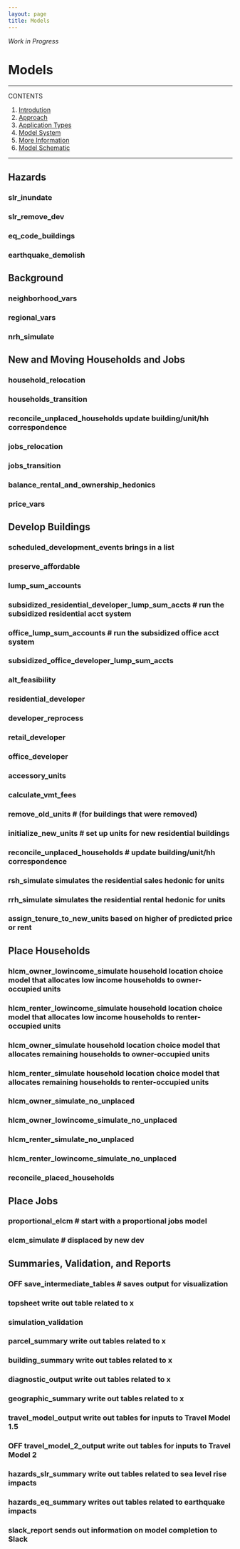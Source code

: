 ```yaml
---
layout: page
title: Models
---
```


*Work in Progress*

# Models

---
CONTENTS
 
1. [Introdution](#introduction)
2. [Approach](#approach)
3. [Application Types](#application)
4. [Model System](#model-system)
5. [More Information](#more-information)
6. [Model Schematic](#model-schematic)

---

## Hazards
### slr_inundate
### slr_remove_dev
### eq_code_buildings 
### earthquake_demolish

## Background
### neighborhood_vars
### regional_vars
### nrh_simulate

## New and Moving Households and Jobs
### household_relocation
### households_transition
### reconcile_unplaced_households update building/unit/hh correspondence
### jobs_relocation
### jobs_transition
### balance_rental_and_ownership_hedonics
### price_vars

## Develop Buildings
### scheduled_development_events brings in a list
### preserve_affordable
### lump_sum_accounts
### subsidized_residential_developer_lump_sum_accts # run the subsidized residential acct system
### office_lump_sum_accounts # run the subsidized office acct system
### subsidized_office_developer_lump_sum_accts
### alt_feasibility
### residential_developer
### developer_reprocess
### retail_developer
### office_developer
### accessory_units
### calculate_vmt_fees
### remove_old_units # (for buildings that were removed)      
### initialize_new_units # set up units for new residential buildings
### reconcile_unplaced_households # update building/unit/hh correspondence
### rsh_simulate simulates the residential sales hedonic for units
### rrh_simulate simulates the residential rental hedonic for units
### assign_tenure_to_new_units based on higher of predicted price or rent

## Place Households
### hlcm_owner_lowincome_simulate household location choice model that allocates low income households to owner-occupied units
### hlcm_renter_lowincome_simulate household location choice model that allocates low income households to renter-occupied units
### hlcm_owner_simulate household location choice model that allocates remaining households to owner-occupied units
### hlcm_renter_simulate household location choice model that allocates remaining households to renter-occupied units
### hlcm_owner_simulate_no_unplaced
### hlcm_owner_lowincome_simulate_no_unplaced
### hlcm_renter_simulate_no_unplaced
### hlcm_renter_lowincome_simulate_no_unplaced
### reconcile_placed_households

## Place Jobs
### proportional_elcm        # start with a proportional jobs model
### elcm_simulate  # displaced by new dev

## Summaries, Validation, and Reports
### OFF save_intermediate_tables # saves output for visualization
### topsheet write out table related to x
### simulation_validation
### parcel_summary write out tables related to x
### building_summary write out tables related to x
### diagnostic_output write out tables related to x
### geographic_summary write out tables related to x
### travel_model_output write out tables for inputs to Travel Model 1.5
### OFF travel_model_2_output write out tables for inputs to Travel Model 2
### hazards_slr_summary write out tables related to sea level rise impacts
### hazards_eq_summary writes out tables related to earthquake impacts
### slack_report sends out information on model completion to Slack
